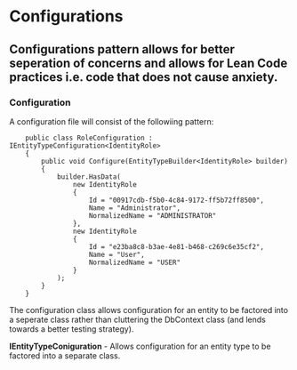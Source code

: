 # Configurations
## Configurations pattern allows for better seperation of concerns and allows for Lean Code practices i.e. code that does not cause anxiety.
### Configuration
A configuration file will consist of the followiing pattern:
```
    public class RoleConfiguration : IEntityTypeConfiguration<IdentityRole>
    {
        public void Configure(EntityTypeBuilder<IdentityRole> builder)
        {
            builder.HasData(
                new IdentityRole
                {
                    Id = "00917cdb-f5b0-4c84-9172-ff5b72ff8500",
                    Name = "Administrator",
                    NormalizedName = "ADMINISTRATOR"
                },
                new IdentityRole
                {
                    Id = "e23ba8c8-b3ae-4e81-b468-c269c6e35cf2",
                    Name = "User",
                    NormalizedName = "USER"
                }
            );
        }
    }
```
The configuration class allows configuration for an entity to be factored into a seperate class rather than cluttering the DbContext class
(and lends towards a better testing strategy).

**IEntityTypeConiguration<TEntityType>** - Allows configuration for an entity type to be factored into a separate class.
